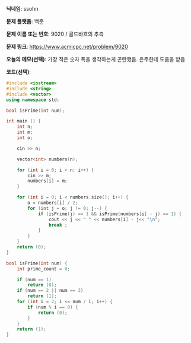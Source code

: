 **닉네임**: ssohn

**문제 플랫폼**: 백준

**문제 이름 또는 번호**: 9020 / 골드바흐의 추측

**문제 링크**: https://www.acmicpc.net/problem/9020

**오늘의 메모(선택)**: 가장 적은 숫자 폭을 생각하는게 곤란했음. 은주한테 도움을 받음

**코드(선택)**:

```c++
#include <iostream>
#include <string>
#include <vector>
using namespace std;

bool isPrime(int num);

int main () {
	int n;
	int	m;
	int	o;

	cin >> n;

	vector<int> numbers(n);

	for (int i = 0; i < n; i++) {
		cin >> m;
		numbers[i] = m;
	}

	for (int i = 0; i < numbers.size(); i++) {
		o = numbers[i] / 2;
		for (int j = o; j != 0; j--) {
			if (isPrime(j) == 1 && isPrime(numbers[i] - j) == 1) {
				cout << j << " " << numbers[i] - j<< "\n";
				break ;
			}
		}
	}
	return (0);
}

bool isPrime(int num) {
	int	prime_count = 0;

	if (num == 1)
		return (0);
	if (num == 2 || num == 3)
		return (1);
	for (int i = 2; i <= num / i; i++) {
		if (num % i == 0) {
			return (0);
		}
	}
	return (1);
}
```
